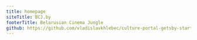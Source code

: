 ```yaml
---
title: homepage
siteTitle: BCJ.by
footerTitle: Belarusian Cinema Jungle
github: https://github.com/vladislavkhlebec/culture-portal-getsby-starter'
---
```

